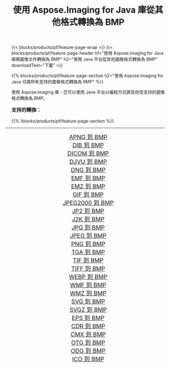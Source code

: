 ﻿---
title: 使用 Aspose.Imaging for Java 庫從其他格式轉換為 BMP 
weight: 3920
url: /zh-hant/java/conversion/to/bmp/ 
lang: zh-hant
langdirlevel: 2
locales: zh-hans,ja,it,ru,de,es,fr,nl,id,lt,pl,pt,vi,tr,ko,zh-hant,ar,hi,th,sv,cs,uk,he
description: 使用 Aspose.Imaging，您可以使用 Java 從其他格式轉換為 BMP
---

{{< blocks/products/pf/feature-page-wrap >}}
{{< blocks/products/pf/feature-page-header h1="使用 Aspose.Imaging for Java 庫將圖像文件轉換為 BMP" h2="使用 Java 平台從其他圖像格式轉換為 BMP" downloadText="下載" >}}


{{% blocks/products/pf/feature-page-section  h2="使用 Aspose.Imaging for Java 可將所有支持的圖像格式轉換為 BMP" %}}
<p align=justify>使用 Aspose.Imaging 庫，您可以使用 Java 平台以編程方式將其他受支持的圖像格式轉換為 BMP。</p>
<h3 style="margin-top:16px;">
支持的轉換：
</h3>
{{% /blocks/products/pf/feature-page-section %}}
<div class="container-fluid productfamilypage bg-gray">
    <div class="convertypes bg-gray agp-content section">
        <div class="container">
		<hr style="margin-left:-20px;"/>
		<div class="row other-converters" style="gap: 10px;font-size: 19px;text-align:center;">
		    <div class='col-md-3 other-converter remove-lp remove-rp'><a href="/imaging/zh-hant/java/conversion/apng-to-bmp/" style="padding:15px;">APNG 到 BMP</a></div>
<div class='col-md-3 other-converter remove-lp remove-rp'><a href="/imaging/zh-hant/java/conversion/dib-to-bmp/" style="padding:15px;">DIB 到 BMP</a></div>
<div class='col-md-3 other-converter remove-lp remove-rp'><a href="/imaging/zh-hant/java/conversion/dicom-to-bmp/" style="padding:15px;">DICOM 到 BMP</a></div>
<div class='col-md-3 other-converter remove-lp remove-rp'><a href="/imaging/zh-hant/java/conversion/djvu-to-bmp/" style="padding:15px;">DJVU 到 BMP</a></div>
<div class='col-md-3 other-converter remove-lp remove-rp'><a href="/imaging/zh-hant/java/conversion/dng-to-bmp/" style="padding:15px;">DNG 到 BMP</a></div>
<div class='col-md-3 other-converter remove-lp remove-rp'><a href="/imaging/zh-hant/java/conversion/emf-to-bmp/" style="padding:15px;">EMF 到 BMP</a></div>
<div class='col-md-3 other-converter remove-lp remove-rp'><a href="/imaging/zh-hant/java/conversion/emz-to-bmp/" style="padding:15px;">EMZ 到 BMP</a></div>
<div class='col-md-3 other-converter remove-lp remove-rp'><a href="/imaging/zh-hant/java/conversion/gif-to-bmp/" style="padding:15px;">GIF 到 BMP</a></div>
<div class='col-md-3 other-converter remove-lp remove-rp'><a href="/imaging/zh-hant/java/conversion/jpeg2000-to-bmp/" style="padding:15px;">JPEG2000 到 BMP</a></div>
<div class='col-md-3 other-converter remove-lp remove-rp'><a href="/imaging/zh-hant/java/conversion/jp2-to-bmp/" style="padding:15px;">JP2 到 BMP</a></div>
<div class='col-md-3 other-converter remove-lp remove-rp'><a href="/imaging/zh-hant/java/conversion/j2k-to-bmp/" style="padding:15px;">J2K 到 BMP</a></div>
<div class='col-md-3 other-converter remove-lp remove-rp'><a href="/imaging/zh-hant/java/conversion/jpg-to-bmp/" style="padding:15px;">JPG 到 BMP</a></div>
<div class='col-md-3 other-converter remove-lp remove-rp'><a href="/imaging/zh-hant/java/conversion/jpeg-to-bmp/" style="padding:15px;">JPEG 到 BMP</a></div>
<div class='col-md-3 other-converter remove-lp remove-rp'><a href="/imaging/zh-hant/java/conversion/png-to-bmp/" style="padding:15px;">PNG 到 BMP</a></div>
<div class='col-md-3 other-converter remove-lp remove-rp'><a href="/imaging/zh-hant/java/conversion/tga-to-bmp/" style="padding:15px;">TGA 到 BMP</a></div>
<div class='col-md-3 other-converter remove-lp remove-rp'><a href="/imaging/zh-hant/java/conversion/tif-to-bmp/" style="padding:15px;">TIF 到 BMP</a></div>
<div class='col-md-3 other-converter remove-lp remove-rp'><a href="/imaging/zh-hant/java/conversion/tiff-to-bmp/" style="padding:15px;">TIFF 到 BMP</a></div>
<div class='col-md-3 other-converter remove-lp remove-rp'><a href="/imaging/zh-hant/java/conversion/webp-to-bmp/" style="padding:15px;">WEBP 到 BMP</a></div>
<div class='col-md-3 other-converter remove-lp remove-rp'><a href="/imaging/zh-hant/java/conversion/wmf-to-bmp/" style="padding:15px;">WMF 到 BMP</a></div>
<div class='col-md-3 other-converter remove-lp remove-rp'><a href="/imaging/zh-hant/java/conversion/wmz-to-bmp/" style="padding:15px;">WMZ 到 BMP</a></div>
<div class='col-md-3 other-converter remove-lp remove-rp'><a href="/imaging/zh-hant/java/conversion/svg-to-bmp/" style="padding:15px;">SVG 到 BMP</a></div>
<div class='col-md-3 other-converter remove-lp remove-rp'><a href="/imaging/zh-hant/java/conversion/svgz-to-bmp/" style="padding:15px;">SVGZ 到 BMP</a></div>
<div class='col-md-3 other-converter remove-lp remove-rp'><a href="/imaging/zh-hant/java/conversion/eps-to-bmp/" style="padding:15px;">EPS 到 BMP</a></div>
<div class='col-md-3 other-converter remove-lp remove-rp'><a href="/imaging/zh-hant/java/conversion/cdr-to-bmp/" style="padding:15px;">CDR 到 BMP</a></div>
<div class='col-md-3 other-converter remove-lp remove-rp'><a href="/imaging/zh-hant/java/conversion/cmx-to-bmp/" style="padding:15px;">CMX 到 BMP</a></div>
<div class='col-md-3 other-converter remove-lp remove-rp'><a href="/imaging/zh-hant/java/conversion/otg-to-bmp/" style="padding:15px;">OTG 到 BMP</a></div>
<div class='col-md-3 other-converter remove-lp remove-rp'><a href="/imaging/zh-hant/java/conversion/odg-to-bmp/" style="padding:15px;">ODG 到 BMP</a></div>
<div class='col-md-3 other-converter remove-lp remove-rp'><a href="/imaging/zh-hant/java/conversion/ico-to-bmp/" style="padding:15px;">ICO 到 BMP</a></div>
                </div>
        </div>
    </div>
</div>
<br/>

